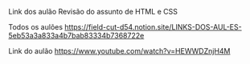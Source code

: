 Link dos aulão
Revisão do assunto de HTML e CSS

Todos os aulões
https://field-cut-d54.notion.site/LINKS-DOS-AUL-ES-5eb53a3a833a4b7bab83334b7368722e

Link do aulão
https://www.youtube.com/watch?v=HEWWDZnjH4M